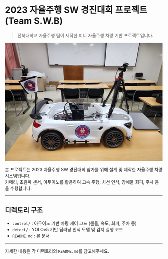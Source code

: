 # 2023 자율주행 SW 경진대회 프로젝트 (Team S.W.B)

> 전북대학교 자율주행 팀이 제작한 미니 자율주행 차량 기반 프로젝트입니다.

<p align="center">
  <img src="./car.jpg" alt="자율주행 차량" width="600"/>
</p>

본 프로젝트는 2023 자율주행 SW 경진대회 참가를 위해 설계 및 제작한 자율주행 차량 시스템입니다.  
카메라, 초음파 센서, 아두이노를 활용하여 고속 주행, 차선 인식, 장애물 회피, 주차 등을 수행합니다.

---

##  디렉토리 구조

- `control/` : 아두이노 기반 차량 제어 코드 (핸들, 속도, 회피, 주차 등)
- `detect/` : YOLOv5 기반 딥러닝 인식 모델 및 감지 실행 코드
- `README.md` : 본 문서

---

자세한 내용은 각 디렉토리의 `README.md`를 참고해주세요.

